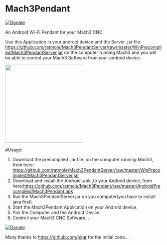# Mach3Pendant

[![Donate](https://img.shields.io/badge/Donate-PayPal-green.svg)](https://www.paypal.com/cgi-bin/webscr?cmd=_s-xclick&hosted_button_id=JG8MF9QZV5EN4)

An Android Wi-Fi Pendant for your Mach3 CNC

Use this Application in your android device 
and the Server .jar file: https://github.com/ratmole/Mach3PendantServer/raw/master/WinPrecompiled/Mach3PendantServer.jar
on the computer running Mach3 and you will be able to control your Mach3 Software from your android device

<p align="left">
  <img src="https://github.com/ratmole/Mach3Pendant/raw/master/img/Mach3Pendant.png" width="250"/>
</p>

#Usage:
1. Download the precompiled .jar file ,on the computer running Mach3, from here:
https://github.com/ratmole/Mach3PendantServer/raw/master/WinPrecompiled/Mach3PendantServer.jar
2. Download and install the Android .apk ,to your Android device, from here:https://github.com/ratmole/Mach3Pendant/raw/master/AndroidPrecompiled/Mach3Pendant.apk
3. Run the Mach3PendantServer.jar on you computer(you have to install java first)
4. Start the Mach3Pendant Application on your Android device.
5. Pair the Computer and the Android Device.
6. Controll your Mach3 CNC Software...


[![Donate](https://img.shields.io/badge/Donate-PayPal-green.svg)](https://www.paypal.com/cgi-bin/webscr?cmd=_s-xclick&hosted_button_id=JG8MF9QZV5EN4)

Many thanks to https://github.com/pilgr for the initial code...

